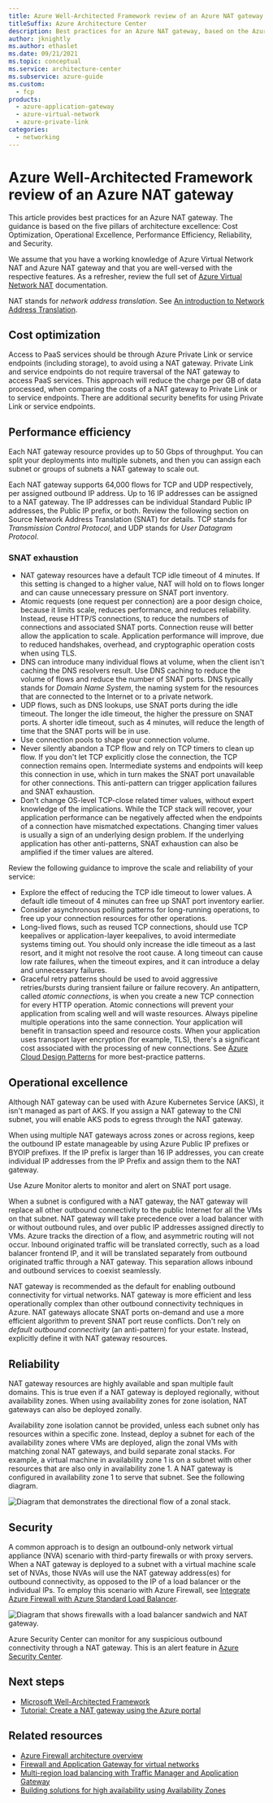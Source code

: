 ```yaml
---
title: Azure Well-Architected Framework review of an Azure NAT gateway
titleSuffix: Azure Architecture Center
description: Best practices for an Azure NAT gateway, based on the Azure Well-Architected Framework's five pillars of architecture excellence.
author: jknightly
ms.author: ethaslet
ms.date: 09/21/2021
ms.topic: conceptual
ms.service: architecture-center
ms.subservice: azure-guide
ms.custom:
  - fcp
products:
  - azure-application-gateway
  - azure-virtual-network
  - azure-private-link
categories:
  - networking
---
```


# Azure Well-Architected Framework review of an Azure NAT gateway

This article provides best practices for an Azure NAT gateway. The guidance is based on the five pillars of architecture excellence: Cost Optimization, Operational Excellence, Performance Efficiency, Reliability, and Security.

We assume that you have a working knowledge of Azure Virtual Network NAT and Azure NAT gateway and that you are well-versed with the respective features. As a refresher, review the full set of [Azure Virtual Network NAT](/azure/virtual-network/nat-gateway) documentation.

NAT stands for _network address translation_. See [An introduction to Network Address Translation](/azure/rtos/netx-duo/netx-duo-nat/chapter1).

## Cost optimization

Access to PaaS services should be through Azure Private Link or service endpoints (including storage), to avoid using a NAT gateway. Private Link and service endpoints do not require traversal of the NAT gateway to access PaaS services. This approach will reduce the charge per GB of data processed, when comparing the costs of a NAT gateway to Private Link or to service endpoints. There are additional security benefits for using Private Link or service endpoints.

## Performance efficiency

Each NAT gateway resource provides up to 50 Gbps of throughput. You can split your deployments into multiple subnets, and then you can assign each subnet or groups of subnets a NAT gateway to scale out.

Each NAT gateway supports 64,000 flows for TCP and UDP respectively, per assigned outbound IP address. Up to 16 IP addresses can be assigned to a NAT gateway. The IP addresses can be individual Standard Public IP addresses, the Public IP prefix, or both. Review the following section on Source Network Address Translation (SNAT) for details. TCP stands for _Transmission Control Protocol_, and UDP stands for _User Datagram Protocol_.

### SNAT exhaustion

- NAT gateway resources have a default TCP idle timeout of 4 minutes. If this setting is changed to a higher value, NAT will hold on to flows longer and can cause unnecessary pressure on SNAT port inventory.
- Atomic requests (one request per connection) are a poor design choice, because it limits scale, reduces performance, and reduces reliability. Instead, reuse HTTP/S connections, to reduce the numbers of connections and associated SNAT ports. Connection reuse will better allow the application to scale. Application performance will improve, due to reduced handshakes, overhead, and cryptographic operation costs when using TLS.
- DNS can introduce many individual flows at volume, when the client isn't caching the DNS resolvers result. Use DNS caching to reduce the volume of flows and reduce the number of SNAT ports. DNS typically stands for _Domain Name System_, the naming system for the resources that are connected to the Internet or to a private network.
- UDP flows, such as DNS lookups, use SNAT ports during the idle timeout. The longer the idle timeout, the higher the pressure on SNAT ports. A shorter idle timeout, such as 4 minutes, will reduce the length of time that the SNAT ports will be in use.
- Use connection pools to shape your connection volume.
- Never silently abandon a TCP flow and rely on TCP timers to clean up flow. If you don't let TCP explicitly close the connection, the TCP connection remains open. Intermediate systems and endpoints will keep this connection in use, which in turn makes the SNAT port unavailable for other connections. This anti-pattern can trigger application failures and SNAT exhaustion.
- Don't change OS-level TCP-close related timer values, without expert knowledge of the implications. While the TCP stack will recover, your application performance can be negatively affected when the endpoints of a connection have mismatched expectations. Changing timer values is usually a sign of an underlying design problem. If the underlying application has other anti-patterns, SNAT exhaustion can also be amplified if the timer values are altered. 

Review the following guidance to improve the scale and reliability of your service:

- Explore the effect of reducing the TCP idle timeout to lower values. A default idle timeout of 4 minutes can free up SNAT port inventory earlier.
- Consider asynchronous polling patterns for long-running operations, to free up your connection resources for other operations.
- Long-lived flows, such as reused TCP connections, should use TCP keepalives or application-layer keepalives, to avoid intermediate systems timing out. You should only increase the idle timeout as a last resort, and it might not resolve the root cause. A long timeout can cause low rate failures, when the timeout expires, and it can introduce a delay and unnecessary failures.
- Graceful retry patterns should be used to avoid aggressive retries/bursts during transient failure or failure recovery. An antipattern, called _atomic connections_, is when you create a new TCP connection for every HTTP operation. Atomic connections will prevent your application from scaling well and will waste resources. Always pipeline multiple operations into the same connection. Your application will benefit in transaction speed and resource costs. When your application uses transport layer encryption (for example, TLS), there's a significant cost associated with the processing of new connections. See [Azure Cloud Design Patterns](/azure/architecture/patterns) for more best-practice patterns.

## Operational excellence

Although NAT gateway can be used with Azure Kubernetes Service (AKS), it isn't managed as part of AKS. If you assign a NAT gateway to the CNI subnet, you will enable AKS pods to egress through the NAT gateway.

When using multiple NAT gateways across zones or across regions, keep the outbound IP estate manageable by using Azure Public IP prefixes or BYOIP prefixes. If the IP prefix is larger than 16 IP addresses, you can create individual IP addresses from the IP Prefix and assign them to the NAT gateway.

Use Azure Monitor alerts to monitor and alert on SNAT port usage.

When a subnet is configured with a NAT gateway, the NAT gateway will replace all other outbound connectivity to the public Internet for all the VMs on that subnet. NAT gateway will take precedence over a load balancer with or without outbound rules, and over public IP addresses assigned directly to VMs. Azure tracks the direction of a flow, and asymmetric routing will not occur. Inbound originated traffic will be translated correctly, such as a load balancer frontend IP, and it will be translated separately from outbound originated traffic through a NAT gateway. This separation allows inbound and outbound services to coexist seamlessly.

NAT gateway is recommended as the default for enabling outbound connectivity for virtual networks. NAT gateway is more efficient and less operationally complex than other outbound connectivity techniques in Azure. NAT gateways allocate SNAT ports on-demand and use a more efficient algorithm to prevent SNAT port reuse conflicts. Don't rely on _default outbound connectivity_ (an anti-pattern) for your estate. Instead, explicitly define it with NAT gateway resources.

## Reliability

NAT gateway resources are highly available and span multiple fault domains. This is true even if a NAT gateway is deployed regionally, without availability zones.
When using availability zones for zone isolation, NAT gateways can also be deployed zonally.

Availability zone isolation cannot be provided, unless each subnet only has resources within a specific zone. Instead, deploy a subnet for each of the availability zones where VMs are deployed, align the zonal VMs with matching zonal NAT gateways, and build separate zonal stacks.  For example, a virtual machine in availability zone 1 is on a subnet with other resources that are also only in availability zone 1. A NAT gateway is configured in availability zone 1 to serve that subnet. See the following diagram.

![Diagram that demonstrates the directional flow of a zonal stack.](./images/az-directions.png)

## Security

A common approach is to design an outbound-only network virtual appliance (NVA) scenario with third-party firewalls or with proxy servers. When a NAT gateway is deployed to a subnet with a virtual machine scale set of NVAs, those NVAs will use the NAT gateway address(es) for outbound connectivity, as opposed to the IP of a load balancer or the individual IPs. To employ this scenario with Azure Firewall, see [Integrate Azure Firewall with Azure Standard Load Balancer](/azure/firewall/integrate-lb).  

![Diagram that shows firewalls with a load balancer sandwich and NAT gateway.](./images/natgw-fw-vmss.svg)

Azure Security Center can monitor for any suspicious outbound connectivity through a NAT gateway. This is an alert feature in [Azure Security Center](/azure/security-center).

## Next steps

- [Microsoft Well-Architected Framework](/azure/architecture/framework)
- [Tutorial: Create a NAT gateway using the Azure portal](/azure/virtual-network/nat-gateway/tutorial-create-nat-gateway-portal)

## Related resources

- [Azure Firewall architecture overview](/azure/architecture/example-scenario/firewalls)
- [Firewall and Application Gateway for virtual networks](/azure/architecture/example-scenario/gateway/firewall-application-gateway)
- [Multi-region load balancing with Traffic Manager and Application Gateway](/azure/architecture/high-availability/reference-architecture-traffic-manager-application-gateway)
- [Building solutions for high availability using Availability Zones](/azure/architecture/high-availability/building-solutions-for-high-availability)
